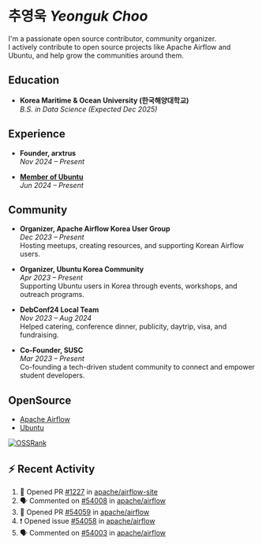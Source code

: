 # 추영욱 *Yeonguk Choo*

I'm a passionate open source contributor, community organizer.  
I actively contribute to open source projects like Apache Airflow and Ubuntu, and help grow the communities around them.  

## Education

- **Korea Maritime & Ocean University (한국해양대학교)**  
  *B.S. in Data Science (Expected Dec 2025)*  

## Experience
- **Founder, arxtrus**  
  _Nov 2024 – Present_  

- **[Member of Ubuntu](https://launchpad.net/~ubuntumembers)**  
  _Jun 2024 – Present_  


## Community

- **Organizer, Apache Airflow Korea User Group**  
  _Dec 2023 – Present_  
  Hosting meetups, creating resources, and supporting Korean Airflow users.

- **Organizer, Ubuntu Korea Community**  
  _Apr 2023 – Present_  
  Supporting Ubuntu users in Korea through events, workshops, and outreach programs.

- **DebConf24 Local Team**  
  _Nov 2023 – Aug 2024_  
  Helped catering, conference dinner, publicity, daytrip, visa, and fundraising.

- **Co-Founder, SUSC**  
  _Mar 2023 – Present_  
  Co-founding a tech-driven student community to connect and empower student developers.

## OpenSource
- [Apache Airflow](https://github.com/apache/airflow/pulls?q=is%3Apr+author%3Achoo121600+)
- [Ubuntu](https://launchpad.net/~choo121600)

[![OSSRank](https://ossrank.com/widget/1003272)](https://ossrank.com/c/1003272-yeonguk)


## :zap: Recent Activity
<!--START_SECTION:activity-->
1. 💪 Opened PR [#1227](https://github.com/apache/airflow-site/pull/1227) in [apache/airflow-site](https://github.com/apache/airflow-site)
2. 🗣 Commented on [#54008](https://github.com/apache/airflow/pull/54008#issuecomment-3147338852) in [apache/airflow](https://github.com/apache/airflow)
3. 💪 Opened PR [#54059](https://github.com/apache/airflow/pull/54059) in [apache/airflow](https://github.com/apache/airflow)
4. ❗ Opened issue [#54058](https://github.com/apache/airflow/issues/54058) in [apache/airflow](https://github.com/apache/airflow)
5. 🗣 Commented on [#54003](https://github.com/apache/airflow/issues/54003#issuecomment-3142042779) in [apache/airflow](https://github.com/apache/airflow)
<!--END_SECTION:activity-->
